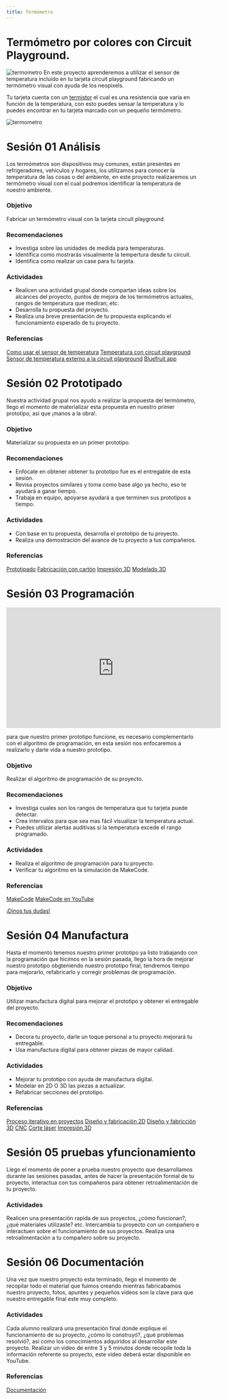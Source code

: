 ```yaml
---
title: Termómetro
---
```


# Termómetro por colores con Circuit Playground.
![termometro]({{site.baseurl}}/img/termometro.jpg)
En este proyecto aprenderemos a utilizar el sensor de temperatura incluido en tu tarjeta circuit playground fabricando un termómetro visual con ayuda de los neopixels.

Tu tarjeta cuenta con un [termistor](https://es.wikipedia.org/wiki/Termistor) el cual es una resistencia que varia en función de la temperatura, con esto puedes sensar la temperatura y lo puedes encontrar en tu tarjeta marcado con un pequeño termómetro.

![termometro]({{site.baseurl}}/img/termometro.jpg)

# Sesión 01 Análisis 
Los termómetros son dispositivos muy comunes, están presentes en refrigeradores, vehículos y hogares, los utilizamos para conocer la temperatura de las cosas o del ambiente, en este proyecto realizaremos un termómetro visual con el cual podremos identificar la temperatura de nuestro ambiente.

### Objetivo
Fabricar un termómetro visual con la tarjeta circuit playground.

### Recomendaciones 
+ Investiga sobre las unidades de medida para temperaturas.
+ Identifica como mostrarás visualmente la tempertura desde tu circuit.
+ Identifica como realizar un case para tu tarjeta.

### Actividades 
+ Realicen una actividad grupal donde compartan ideas sobre los alcances del proyecto, puntos de mejora de los termómetros actuales, rangos de temperatura que mediran, etc.
+ Desarrolla tu propuesta del proyecto.
+ Realiza una breve presentación de tu propuesta explicando el funcionamiento esperado de tu proyecto.

### Referencias 
[Como usar el sensor de temperatura](http://makermex.com/blog/makercademy-4/post/utiliza-el-sensor-de-temperatura-de-la-circuit-playground-540)
[Temperatura con circuit playground](https://learn.adafruit.com/how-cold-is-it/overview)
[Sensor de temperatura externo a la circuit playground](https://learn.adafruit.com/make-it-hot-or-cold/make-it-hot)
[Bluefruit app](https://learn.adafruit.com/bluefruit-playground-app)

# Sesión 02 Prototipado
Nuestra actividad grupal nos ayudo a realizar la propuesta del termómetro, llego el momento de materializar esta propuesta en nuestro primer prototipo, asi que ¡manos a la obra!.
### Objetivo
Materializar su propuesta en un primer prototipo.
### Recomendaciones
+ Enfócate en obtener obtener tu prototipo fue es el entregable de esta sesión.
+ Revisa proyectos similares y toma como base algo ya hecho, eso te ayudará a ganar tiempo.
+ Trabaja en equipo, apoyarse ayudará a que terminen sus prototipos a tiempo.

### Actividades

+ Con base en tu propuesta, desarrolla el prototipo de tu proyecto.
+ Realiza una demostración del avance de tu proyecto a tus compañeros.

### Referencias 
[Prototipado](http://learn.makercademy.com/modules/intro/soluciondeproblemas/)
[Fabricación con cartón](http://learn.makercademy.com/modules/referencias/Carton/)
[Impresión 3D](http://learn.makercademy.com/modules/referencias/Impresion3D/)
[Modelado 3D](http://learn.makercademy.com/modules/referencias/modelado3d/)

# Sesión 03 Programación 
<iframe width="560" height="315" src="https://www.youtube.com/embed/2AevPdyY5tY" frameborder="0" allow="accelerometer; autoplay; encrypted-media; gyroscope; picture-in-picture" allowfullscreen></iframe>

para que nuestro primer prototipo funcione, es necesario complementarlo con el algoritmo de programación, en esta sesión nos enfocaremos a realizarlo y darle vida a nuestro prototipo.

### Objetivo 
Realizar el algoritmo de programación de su proyecto.

### Recomendaciones 

+ Investiga cuales son los rangos de temperatura que tu tarjeta puede detectar.
+ Crea intervalos para que sea mas fácil visualizar la temperatura actual.
+ Puedes utilizar alertas auditivas si la temperatura excede el rango programado.

### Actividades 
+ Realiza el algoritmo de programación para tu proyecto.
+ Verificar tu algoritmo en la simulación de MakeCode.
### Referencias 
[MakeCode](http://learn.makercademy.com/modules/referencias/Makecode/)
[MakeCode en YouTube](https://www.youtube.com/channel/UCye7YlvFUUQ1dSy0WZZ1T_Q)


<a class="btn btn-primary" target="_blank" href="http://www.makermex.com/forum/makercademy-124">¡Dinos tus dudas!</a>


# Sesión 04 Manufactura

Hasta el momento tenemos nuestro primer prototipo ya listo trabajando con la programación que hicimos en la sesión pasada, llego la hora de mejorar nuestro prototipo obgteniendo nuestro prototipo final, tendremos tiempo para mejorarlo, refabricarlo y corregir problemas de programación.

### Objetivo 
Utilizar manufactura digital para mejorar el prototipo y obtener el entregable del proyecto.

### Recomendaciones 
+ Decora tu proyecto, darle un toque personal a tu proyecto mejorará tu entregable.
+ Usa manufactura digital para obtener piezas de mayor calidad.

### Actividades
+ Mejorar tu prototipo con ayuda de manufactura digital.
+ Modelar en 2D O 3D las piezas a actualizar.
+ Refabricar secciones del prototipo.

### Referencias
[Proceso iterativo en proyectos](https://proyectosagiles.org/desarrollo-iterativo-incremental/#:~:text=Las%20iteraciones%20se%20pueden%20entender,del%20proyecto%20de%20forma%20incremental.)
[Diseño y fabricación 2D](http://learn.makercademy.com/modules/intro/diseno2d/)
[Diseño y fabricción 3D](http://learn.makercademy.com/modules/intro/diseno3d/)
[CNC](http://learn.makercademy.com/modules/referencias/cnc/)
[Corte láser](http://learn.makercademy.com/modules/referencias/cortadoralaser/)
[Impresión 3D](http://learn.makercademy.com/modules/referencias/Impresion3D/)

# Sesión 05 pruebas yfuncionamiento 

Llego el momento de poner a prueba nuestro proyecto que desarrollamos durante las sesiones pasadas, antes de hacer la presentación formal de tu proyecto, interactua con tus compañeros para obtener retroalimentación de tu proyecto.

### Actividades
Realicen una presentación rapida de sus proyectos, ¿cómo funcionan?, ¿qué materiales utilizaste? etc.
Intercambia tu proyecto con un compañero e interactuen sobre el funcionamiento de sus proyectos.
Realiza una retroalimentación a tu compañero sobre su proyecto.
# Sesión 06 Documentación
Una vez que nuestro proyecto esta terminado, llego el momento de recopilar todo el material que fuimos creando mientras fabricabamos nuestro proyecto, fotos, apuntes y pequeños videos son la clave para que nuestro entregable final este muy completo.

### Actividades
Cada alumno realizará una presentación final donde explique el funcionamiento de su proyecto, ¿cómo lo construyó?, ¿qué problemas resolvió?, así como los conocimientos adquiridos al desarrollar este proyecto.
Realizar un video de entre 3 y 5 minutos donde recopile toda la información referente su proyecto, este video deberá estar disponible en YouTube.
### Referencias
[Documentación](http://learn.makercademy.com/modules/intro/documentacion/)


